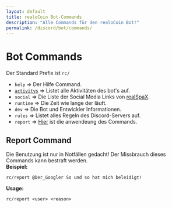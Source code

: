 ```yaml
---
layout: default
title: realoCoin Bot-Commands
description: "Alle Commands für den realoCoin Bot!"
permalink: /discord/bot/commands/
---
```


# Bot Commands
Der Standard Prefix ist `rc/`   
     
- `help` => Der Hilfe Command.
- [`activitys`](https://raw.githubusercontent.com/DerGoogler/DerGoogler/main/misc/discord_bot/activity_list.json) => Listet alle Aktivitäten des bot's auf.
- `social` => Die Liste der Social Media Links von [realSpaX](https://twitch.ts/realspax).
- `runtime` => Die Zeit wie lange der läuft.
- `dev` => Die Bot und Entwickler Informationen.
- `rules` => Listet alles Regeln des Discord-Servers auf.
- `report` => [Hier](#report-command) ist die anwendeung des Commands.

## Report Command
Die Benutzung ist nur in Notfällen gedacht! Der Missbrauch dieses Commands kann bestraft werden.        
**Beispiel:**
```
rc/report @Der_Googler So und so hat mich beleidigt!
```

**Usage:**
```
rc/report <user> <reason>
```

